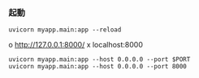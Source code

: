 ### 起動

```shell
uvicorn myapp.main:app --reload 
```
o http://127.0.0.1:8000/
x localhost:8000

```
uvicorn myapp.main:app --host 0.0.0.0 --port $PORT
uvicorn myapp.main:app --host 0.0.0.0 --port 8000
```